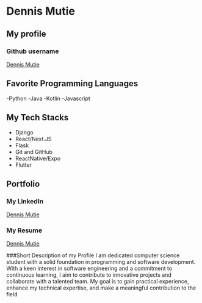 # Dennis Mutie
## My profile
### Github username
[Dennis Mutie](https://github.com/dennismuuo24)

## Favorite Programming Languages
-Python
-Java
-Kotlin
-Javascript
## My Tech Stacks
- Django
- React/Next.JS
- Flask
- Git and GitHub
- ReactNative/Expo
- Flutter
  
## Portfolio

### My LinkedIn
[Dennis Mutie ](https://www.linkedin.com/in/dennis-muuo-ba419b225/)

### My Resume
[Dennis Mutie ](https://docs.google.com/document/d/1GYMiL6EqXvDppDfyQjHf85ZR-PUfUUmvGUE1j_wpAqk/edit#heading=h.i1t2c1esazj8)

###Short Description of my Profile 
I am  dedicated computer science student with a solid foundation in programming and software development. With a keen interest in software engineering and a commitment to continuous learning, I aim to contribute to innovative projects and collaborate with a talented team. My goal is to gain practical experience, enhance my technical expertise, and make a meaningful contribution to the field